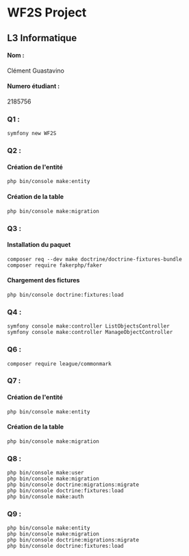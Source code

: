# WF2S Project

## L3 Informatique

#### Nom : 
Clément Guastavino
#### Numero étudiant :
2185756

### Q1 :
````shell
symfony new WF2S
````

### Q2 : 
#### Création de l'entité
````shell
php bin/console make:entity
````

#### Création de la table
````shell
php bin/console make:migration
````

### Q3 :
#### Installation du paquet
````shell
composer req --dev make doctrine/doctrine-fixtures-bundle
composer require fakerphp/faker
````

#### Chargement des fictures
````shell
php bin/console doctrine:fixtures:load
````

### Q4 :
````shell
symfony console make:controller ListObjectsController
symfony console make:controller ManageObjectController
````

### Q6 :
````shell
composer require league/commonmark
````

### Q7 :
#### Création de l'entité
````shell
php bin/console make:entity
````
#### Création de la table
````shell
php bin/console make:migration
````

### Q8 :
````shell
php bin/console make:user
php bin/console make:migration
php bin/console doctrine:migrations:migrate
php bin/console doctrine:fixtures:load
php bin/console make:auth
````

### Q9 :
````shell
php bin/console make:entity
php bin/console make:migration
php bin/console doctrine:migrations:migrate
php bin/console doctrine:fixtures:load
````
